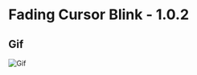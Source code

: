 Fading Cursor Blink - 1.0.2
=========


## Gif
![Gif](https://github.com/dustindowell22/fading-cursor-blink-brackets-extension/blob/master/preview.gif)
